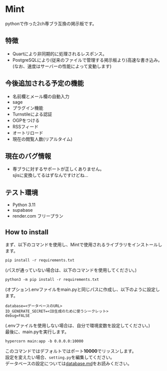 # Mint
pythonで作った2ch専ブラ互換の掲示板です。  
## 特徴
- Quartにより非同期的に処理されるレスポンス。  
- PostgreSQLにより(従来のファイルで管理する掲示板より)高速な書き込み。  
(なお、速度はサーバーの性能によって変動します)
## 今後追加される予定の機能
- 名前欄とメール欄の自動入力
- sage
- プラグイン機能
- Turnstileによる認証
- OGPをつける
- RSSフィード
- オートリロード
- 現在の閲覧人数(リアルタイム)
## 現在のバグ情報
- 専ブラに対するサポートが正しくありません。  
sjisに変換してるはずなんですけどね...
## テスト環境
- Python 3.11
- supabase
- render.com フリープラン
## How to install
まず、以下のコマンドを使用し、Mintで使用されるライブラリをインストールします。  
```
pip install -r requirements.txt
```
(パスが通っていない場合は、以下のコマンドを使用してください。)  
```
python3 -m pip install -r requirements.txt
```
(オプション).envファイルをmain.pyと同じパスに作成し、以下のように設定します。  
```
database=<データベースのURL>
ID_GENERATE_SECRET=<ID生成のために使うシークレット>
debug=FALSE
```
(.envファイルを使用しない場合は、自分で環境変数を設定してください。)  
最後に、main.pyを実行します。
```
hypercorn main:app -b 0.0.0.0:10000
```
このコマンドではデフォルトではポート**10000**でリッスンします。  
設定を変えたい場合、`setting.py`を編集してください。  
データベースの設定については[database.md](database.md)をお読みください。  
